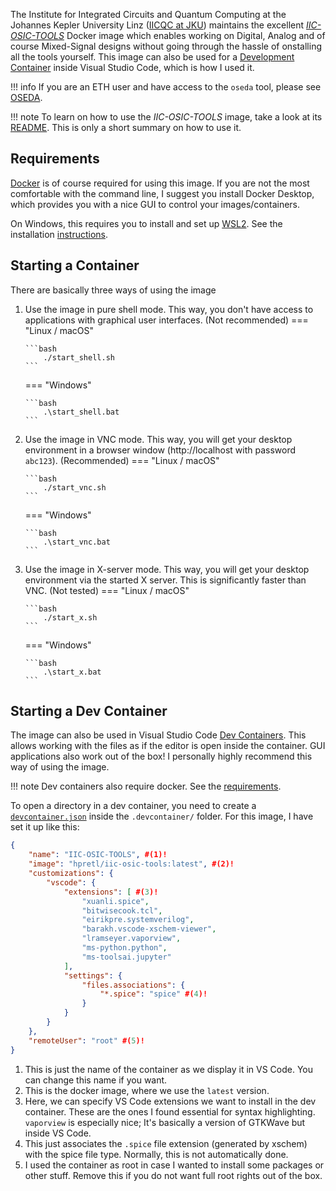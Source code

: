 The Institute for Integrated Circuits and Quantum Computing at the Johannes Kepler University Linz ([IICQC at JKU](https://www.jku.at/en/institute-for-integrated-circuits-and-quantum-computing/)) maintains the excellent [_IIC-OSIC-TOOLS_](https://github.com/iic-jku/IIC-OSIC-TOOLS) Docker image which enables working on Digital, Analog and of course Mixed-Signal designs without going through the hassle of onstalling all the tools yourself. This image can also be used for a [Development Container](https://containers.dev/) inside Visual Studio Code, which is how I used it.

!!! info
    If you are an ETH user and have access to the `oseda` tool, please see [OSEDA](./oseda.md).

!!! note
    To learn on how to use the _IIC-OSIC-TOOLS_ image, take a look at its [README](https://github.com/iic-jku/IIC-OSIC-TOOLS/blob/main/README.md). This is only a short summary on how to use it.

## Requirements

[Docker](https://docs.docker.com/get-started/get-docker/) is of course required for using this image. If you are not the most comfortable with the command line, I suggest you install Docker Desktop, which provides you with a nice GUI to control your images/containers.

On Windows, this requires you to install and set up [WSL2](https://learn.microsoft.com/en-us/windows/wsl/about). See the installation [instructions](https://docs.docker.com/desktop/setup/install/windows-install/#wsl-verification-and-setup).

## Starting a Container

There are basically three ways of using the image

1.  Use the image in pure shell mode. This way, you don't have access to applications with graphical user interfaces. (Not recommended)
    === "Linux / macOS"

        ```bash
            ./start_shell.sh
        ```

    === "Windows"

        ```bash
            .\start_shell.bat
        ```

2.  Use the image in VNC mode. This way, you will get your desktop environment in a browser window (http://localhost with password `abc123`). (Recommended)
    === "Linux / macOS"

        ```bash
            ./start_vnc.sh
        ```

    === "Windows"

        ```bash
            .\start_vnc.bat
        ```

3.  Use the image in X-server mode. This way, you will get your desktop environment via the started X server. This is significantly faster than VNC. (Not tested)
    === "Linux / macOS"

        ```bash
            ./start_x.sh
        ```

    === "Windows"

        ```bash
            .\start_x.bat
        ```

## Starting a Dev Container

The image can also be used in Visual Studio Code [Dev Containers](https://code.visualstudio.com/docs/devcontainers/containers). This allows working with the files as if the editor is open inside the container. GUI applications also work out of the box! I personally highly recommend this way of using the image.

!!! note
    Dev containers also require docker. See the [requirements](#requirements).

To open a directory in a dev container, you need to create a [`devcontainer.json`](https://containers.dev/implementors/json_reference/) inside the `.devcontainer/` folder. For this image, I have set it up like this:
```json
{
    "name": "IIC-OSIC-TOOLS", #(1)!
    "image": "hpretl/iic-osic-tools:latest", #(2)!
    "customizations": {
        "vscode": {
            "extensions": [ #(3)!
                "xuanli.spice",
                "bitwisecook.tcl",
                "eirikpre.systemverilog",
                "barakh.vscode-xschem-viewer",
                "lramseyer.vaporview",
                "ms-python.python",
                "ms-toolsai.jupyter"
            ],
            "settings": {
                "files.associations": {
                    "*.spice": "spice" #(4)!
                }
            }
        }
    },
    "remoteUser": "root" #(5)!
}
```

1.  This is just the name of the container as we display it in VS Code. You can change this name if you want.
2.  This is the docker image, where we use the `latest` version.
3.  Here, we can specify VS Code extensions we want to install in the dev container. These are the ones I found essential for syntax highlighting. `vaporview` is especially nice; It's basically a version of GTKWave but inside VS Code.
4.  This just associates the `.spice` file extension (generated by xschem) with the spice file type. Normally, this is not automatically done.
5.  I used the container as root in case I wanted to install some packages or other stuff. Remove this if you do not want full root rights out of the box.
